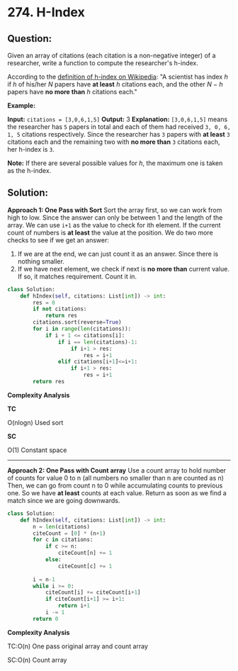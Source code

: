 
  

# 274. H-Index

  

  

## Question:


Given an array of citations (each citation is a non-negative integer) of a researcher, write a function to compute the researcher's h-index.

According to the  [definition of h-index on Wikipedia](https://en.wikipedia.org/wiki/H-index): "A scientist has index  _h_  if  _h_  of his/her  _N_  papers have  **at least**  _h_  citations each, and the other  _N − h_  papers have  **no more than**  _h_  citations each."

**Example:**

**Input:** `citations = [3,0,6,1,5]`
**Output:** 3 
**Explanation:** `[3,0,6,1,5]` means the researcher has `5` papers in total and each of them had 
             received `3, 0, 6, 1, 5` citations respectively. 
             Since the researcher has `3` papers with **at least** `3` citations each and the remaining 
             two with **no more than** `3` citations each, her h-index is `3`.

**Note:** If there are several possible values for  _h_, the maximum one is taken as the h-index.
## Solution:
**Approach 1: One Pass with Sort**
Sort the array first, so we can work from high to low.
Since the answer can only be  between 1 and the length of the array. We can use `i+1` as the value to check for ith element.
If the current count of numbers is **at least** the value at the position. We do two more checks to see if we get an answer:
1.	If we are at the end, we can just count it as an answer. Since there is nothing smaller.
2.	If we have next element, we check if next is **no more than** current value. If so, it matches requirement. Count it in.

```python
class Solution:
    def hIndex(self, citations: List[int]) -> int:
        res = 0
        if not citations:
            return res
        citations.sort(reverse=True)
        for i in range(len(citations)):
            if i + 1 <= citations[i]:
                if i == len(citations)-1:
                    if i+1 > res:
                        res = i+1
                elif citations[i+1]<=i+1:
                    if i+1 > res:
                        res = i+1
        return res
```

**Complexity Analysis**

**TC**

O(nlogn) Used sort

**SC**

O(1) Constant space

---

**Approach 2: One Pass with Count array**
Use a count array to hold number of counts for value 0 to n (all numbers no smaller than n are counted as n)
Then, we can go from count n to 0 while accumulating counts to previous one. So we have **at least** counts at each value.
Return as soon as we find a match since we are going downwards.


```python
class Solution:
    def hIndex(self, citations: List[int]) -> int:
	    n = len(citations)
	    citeCount = [0] * (n+1)
	    for c in citations:
	        if c >= n:
	            citeCount[n] += 1
	        else:
	            citeCount[c] += 1
	    
	    i = n-1
	    while i >= 0:
	        citeCount[i] += citeCount[i+1]
	        if citeCount[i+1] >= i+1:
	            return i+1
	        i -= 1
	    return 0
```
  

**Complexity Analysis**

TC:O(n) One pass original array and count array
  

SC:O(n) Count array
